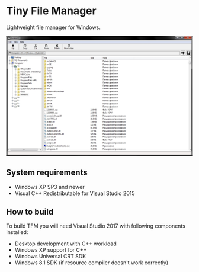 # Tiny File Manager
Lightweight file manager for Windows.

![Alt text](doc/screenshot.jpg)

## System requirements
* Windows XP SP3 and newer
* Visual C++ Redistributable for Visual Studio 2015

## How to build
To build TFM you will need Visual Studio 2017 with following components installed:
* Desktop development with C++ workload
* Windows XP support for C++
* Windows Universal CRT SDK
* Windows 8.1 SDK (if resource compiler doesn't work correctly)
